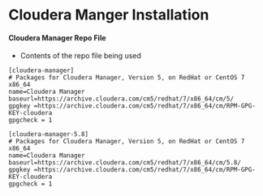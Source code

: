 # Cloudera Manger Installation


#### Cloudera Manager Repo File 


* Contents of the repo file being used

```commandline
[cloudera-manager]
# Packages for Cloudera Manager, Version 5, on RedHat or CentOS 7 x86_64
name=Cloudera Manager
baseurl=https://archive.cloudera.com/cm5/redhat/7/x86_64/cm/5/
gpgkey =https://archive.cloudera.com/cm5/redhat/7/x86_64/cm/RPM-GPG-KEY-cloudera
gpgcheck = 1

[cloudera-manager-5.8]
# Packages for Cloudera Manager, Version 5, on RedHat or CentOS 7 x86_64
name=Cloudera Manager
baseurl=https://archive.cloudera.com/cm5/redhat/7/x86_64/cm/5.8/
gpgkey =https://archive.cloudera.com/cm5/redhat/7/x86_64/cm/RPM-GPG-KEY-cloudera
gpgcheck = 1
```